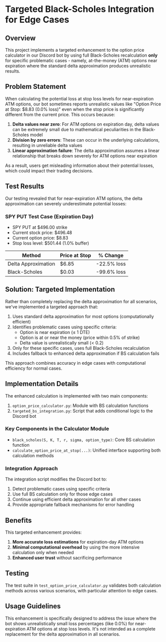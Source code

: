 # Targeted Black-Scholes Integration for Edge Cases

## Overview

This project implements a targeted enhancement to the option price calculator in our Discord bot by using full Black-Scholes recalculation **only** for specific problematic cases - namely, at-the-money (ATM) options near expiration where the standard delta approximation produces unrealistic results.

## Problem Statement

When calculating the potential loss at stop loss levels for near-expiration ATM options, our bot sometimes reports unrealistic values like "Option Price at Stop: $8.83 (0.0% loss)" even when the stop price is significantly different from the current price. This occurs because:

1. **Delta values near zero**: For ATM options on expiration day, delta values can be extremely small due to mathematical peculiarities in the Black-Scholes model
2. **Division by zero errors**: These can occur in the underlying calculations, resulting in unreliable delta values
3. **Linear approximation failure**: The delta approximation assumes a linear relationship that breaks down severely for ATM options near expiration

As a result, users get misleading information about their potential losses, which could impact their trading decisions.

## Test Results

Our testing revealed that for near-expiration ATM options, the delta approximation can severely underestimate potential losses:

### SPY PUT Test Case (Expiration Day)
- SPY PUT at $496.00 strike
- Current stock price: $496.48
- Current option price: $8.83
- Stop loss level: $501.44 (1.0% buffer)

| Method | Price at Stop | % Change |
|--------|--------------|----------|
| Delta Approximation | $6.85 | -22.5% loss |
| Black-Scholes | $0.03 | -99.6% loss |

## Solution: Targeted Implementation

Rather than completely replacing the delta approximation for all scenarios, we've implemented a targeted approach that:

1. Uses standard delta approximation for most options (computationally efficient)
2. Identifies problematic cases using specific criteria:
   - Option is near expiration (≤ 1 DTE)
   - Option is at or near the money (price within 0.5% of strike)
   - Delta value is unrealistically small (< 0.2)
3. Only for these specific cases, uses full Black-Scholes recalculation
4. Includes fallback to enhanced delta approximation if BS calculation fails

This approach combines accuracy in edge cases with computational efficiency for normal cases.

## Implementation Details

The enhanced calculation is implemented with two main components:

1. `option_price_calculator.py`: Module with BS calculation functions
2. `targeted_bs_integration.py`: Script that adds conditional logic to the Discord bot

### Key Components in the Calculator Module

- `black_scholes(S, K, T, r, sigma, option_type)`: Core BS calculation function
- `calculate_option_price_at_stop(...)`: Unified interface supporting both calculation methods

### Integration Approach

The integration script modifies the Discord bot to:

1. Detect problematic cases using specific criteria
2. Use full BS calculation only for those edge cases
3. Continue using efficient delta approximation for all other cases
4. Provide appropriate fallback mechanisms for error handling

## Benefits

This targeted enhancement provides:

1. **More accurate loss estimations** for expiration-day ATM options
2. **Minimal computational overhead** by using the more intensive calculation only when needed
3. **Enhanced user trust** without sacrificing performance

## Testing

The test suite in `test_option_price_calculator.py` validates both calculation methods across various scenarios, with particular attention to edge cases.

## Usage Guidelines

This enhancement is specifically designed to address the issue where the bot shows unrealistically small loss percentages (like 0.0%) for near-expiration ATM options at stop loss levels. It's not intended as a complete replacement for the delta approximation in all scenarios.